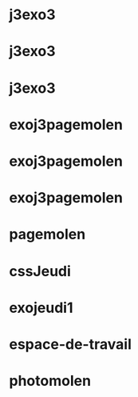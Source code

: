 # j3exo3
# j3exo3
# j3exo3
# exoj3pagemolen
# exoj3pagemolen
# exoj3pagemolen
# pagemolen
# cssJeudi
# exojeudi1
# espace-de-travail
# photomolen
